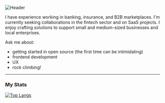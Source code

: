 ![Header](https://github.com/Jenna59/Jenna59/assets/22760192/8e2fcfc9-30de-4db7-b6b4-518ec3573d7c)

I have experience working in banking, insurance, and B2B marketplaces. I'm currently seeking collaborations in the fintech sector and on SaaS projects. I enjoy crafting solutions to support small and medium-sized businesses and local enterprises.

Ask me about: 
- getting started in open source (the first time can be intimidating)
- frontend development
- UX
- rock climbing!

---

### My Stats
[![Top Langs](https://github-readme-stats.vercel.app/api/top-langs/?username=Jenna59&layout=compact&theme=vision-friendly-dark)](https://github.com/anuraghazra/github-readme-stats)
